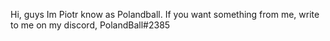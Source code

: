Hi, guys Im Piotr know as Polandball. If you want something from me, write to me on my discord, PolandBall#2385

<!---
PolandBall1/PolandBall1 is a ✨ special ✨ repository because its `README.md` (this file) appears on your GitHub profile.
You can click the Preview link to take a look at your changes.
--->
